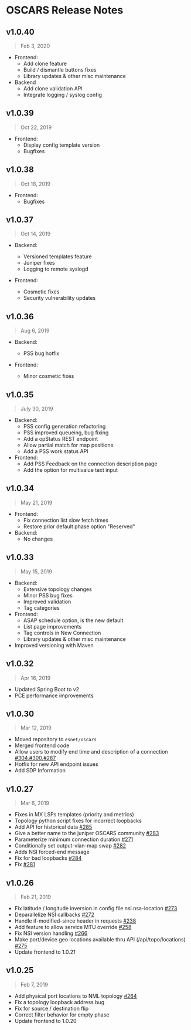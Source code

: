 # OSCARS Release Notes

## v1.0.40
> Feb 3, 2020
- Frontend:
    - Add clone feature
    - Build / dismantle buttons fixes
    - Library updates & other misc maintenance
- Backend
    - Add clone validation API
    - Integrate logging / syslog config 


## v1.0.39
> Oct 22, 2019
- Frontend:
    - Display config template version 
    - Bugfixes

## v1.0.38 
> Oct 18, 2019
- Frontend:
    - Bugfixes

## v1.0.37
> Oct 14, 2019
- Backend:
    - Versioned templates feature
    - Juniper fixes
    - Logging to remote syslogd
    
- Frontend:
    - Cosmetic fixes
    - Security vulnerability updates


## v1.0.36
> Aug 6, 2019
- Backend:
    - PSS bug hotfix

- Frontend:
    - Minor cosmetic fixes
    
## v1.0.35
> July 30, 2019
- Backend:
    - PSS config generation refactoring 
    - PSS improved queueing, bug fixing
    - Add a opStatus REST endpoint
    - Allow partial match for map positions
    - Add a PSS work status API
- Frontend:
    - Add PSS Feedback on the connection description page
    - Add the option for multivalue text input 

## v1.0.34
> May 21, 2019
- Frontend:
    - Fix connection list slow fetch times   
    - Restore prior default phase option "Reserved"
- Backend:
    - No changes
    
## v1.0.33
> May 15, 2019
- Backend:
    - Extensive topology changes
    - Minor PSS bug fixes
    - Improved validation
    - Tag categories
- Frontend:
    - ASAP schedule option, is the new default
    - List page improvements
    - Tag controls in New Connection
    - Library updates & other misc maintenance
- Improved versioning with Maven

## v1.0.32
> Apr 16, 2019
- Updated Spring Boot to v2
- PCE performance improvements


## v1.0.30

> Mar 12, 2019

- Moved repository to `esnet/oscars`
- Merged frontend code
- Allow users to modify end time and description of a connection [#304](https://github.com/esnet/oscars/issues/304),[#300](https://github.com/esnet/oscars/issues/300),[#287](https://github.com/esnet/oscars/issues/287)
- Hotfix for new API endpoint issues
- Add SDP Information

## v1.0.27

> Mar 6, 2019

- Fixes in MX LSPs templates (priority and metrics)
- Topology python script fixes for incorrect loopbacks
- Add API for historical data [#285](https://github.com/esnet/oscars/issues/285)
- Give a better name to the juniper OSCARS community [#283](https://github.com/esnet/oscars/issues/283)
- Parameterize minimum connection duration [#271](https://github.com/esnet/oscars/issues/271)
- Conditionally set output-vlan-map swap  [#282](https://github.com/esnet/oscars/issues/282)
- Adds NSI forced-end message 
- Fix for bad loopbacks [#284](https://github.com/esnet/oscars/issues/284)
- Fix [#281](https://github.com/esnet/oscars/issues/281)

## v1.0.26

> Feb 21, 2019

- Fix latitude / longitude inversion in config file nsi.nsa-location [#273](https://github.com/esnet/oscars/issues/273)
- Deparallelize NSI callbacks [#272](https://github.com/esnet/oscars/issues/272)
- Handle if-modified-since header in requests [#238](https://github.com/esnet/oscars/issues/238)
- Add feature to allow service MTU override [#258](https://github.com/esnet/oscars/issues/258)
- Fix NSI version handling [#266](https://github.com/esnet/oscars/issues/266)
- Make port/device geo locations available thru API (/api/topo/locations) [#275](https://github.com/esnet/oscars/issues/275)
- Update frontend to 1.0.21

## v1.0.25

> Feb 7, 2019

- Add physical port locations to NML topology [#264](https://github.com/esnet/oscars/issues/264)
- Fix a topology loopback address bug
- Fix for source / destination flip
- Correct filter behavior for empty phase
- Update frontend to 1.0.20
